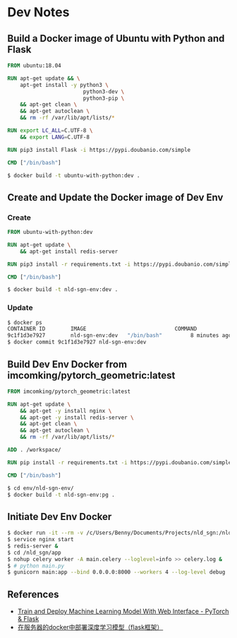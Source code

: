 # Dev Notes

## Build a Docker image of Ubuntu with Python and Flask

```Dockerfile
FROM ubuntu:18.04

RUN apt-get update && \
    apt-get install -y python3 \
                        python3-dev \
                        python3-pip \
    && apt-get clean \
    && apt-get autoclean \
    && rm -rf /var/lib/apt/lists/*

RUN export LC_ALL=C.UTF-8 \
    && export LANG=C.UTF-8

RUN pip3 install Flask -i https://pypi.doubanio.com/simple

CMD ["/bin/bash"]
```

```bash
$ docker build -t ubuntu-with-python:dev .
```

## Create and Update the Docker image of Dev Env

### Create

```Dockerfile
FROM ubuntu-with-python:dev

RUN apt-get update \
    && apt-get install redis-server

RUN pip3 install -r requirements.txt -i https://pypi.doubanio.com/simple

CMD ["/bin/bash"]
```

```bash
$ docker build -t nld-sgn-env:dev .
```

### Update

```bash
$ docker ps
CONTAINER ID        IMAGE                            COMMAND             CREATED             STATUS              PORTS                    NAMES
9c1f1d3e7927        nld-sgn-env:dev   "/bin/bash"         8 minutes ago       Up 8 minutes                            pensive_hofstadter
$ docker commit 9c1f1d3e7927 nld-sgn-env:dev
```

## Build Dev Env Docker from imcomking/pytorch_geometric:latest

```Dockerfile
FROM imcomking/pytorch_geometric:latest

RUN apt-get update \
    && apt-get -y install nginx \
    && apt-get -y install redis-server \
    && apt-get clean \
    && apt-get autoclean \
    && rm -rf /var/lib/apt/lists/*

ADD . /workspace/

RUN pip install -r requirements.txt -i https://pypi.doubanio.com/simple

CMD ["/bin/bash"]
```

```bash
$ cd env/nld-sgn-env/
$ docker build -t nld-sgn-env:pg .
```

## Initiate Dev Env Docker

```bash
$ docker run -it --rm -v /c/Users/Benny/Documents/Projects/nld_sgn:/nld_sgn -p 80:80 nld-sgn-env:pg /bin/bash
$ service nginx start
$ redis-server &
$ cd /nld_sgn/app
$ nohup celery worker -A main.celery --loglevel=info >> celery.log &
$ # python main.py
$ gunicorn main:app --bind 0.0.0.0:8000 --workers 4 --log-level debug
```

## References
- [Train and Deploy Machine Learning Model With Web Interface - PyTorch & Flask](https://imadelhanafi.com/posts/train_deploy_ml_model/)
- [在服务器的docker中部署深度学习模型（flask框架）](https://blog.csdn.net/MissShihong/article/details/103313396)